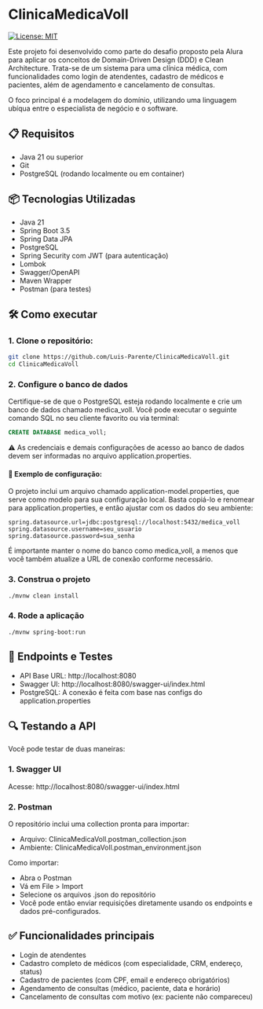 # ClinicaMedicaVoll
[![License: MIT](https://img.shields.io/badge/License-MIT-yellow.svg?style=for-the-badge)](https://github.com/Luis-Parente/ClinicaMedicaVoll/blob/main/LICENSE)

Este projeto foi desenvolvido como parte do desafio proposto pela Alura para aplicar os conceitos de Domain-Driven Design (DDD) e Clean Architecture. Trata-se de um sistema para uma clínica médica, com funcionalidades como login de atendentes, cadastro de médicos e pacientes, além de agendamento e cancelamento de consultas.

O foco principal é a modelagem do domínio, utilizando uma linguagem ubíqua entre o especialista de negócio e o software.

## 📋 Requisitos
- Java 21 ou superior
- Git
- PostgreSQL (rodando localmente ou em container)

## 📦 Tecnologias Utilizadas
- Java 21
- Spring Boot 3.5
- Spring Data JPA
- PostgreSQL
- Spring Security com JWT (para autenticação)
- Lombok
- Swagger/OpenAPI
- Maven Wrapper
- Postman (para testes)

## 🛠️ Como executar

### 1. Clone o repositório:
````bash
git clone https://github.com/Luis-Parente/ClinicaMedicaVoll.git
cd ClinicaMedicaVoll
````
### 2. Configure o banco de dados
Certifique-se de que o PostgreSQL esteja rodando localmente e crie um banco de dados chamado medica_voll.
Você pode executar o seguinte comando SQL no seu cliente favorito ou via terminal:
````sql
CREATE DATABASE medica_voll;
````
⚠️ As credenciais e demais configurações de acesso ao banco de dados devem ser informadas no arquivo application.properties.
#### 📄 Exemplo de configuração:
O projeto inclui um arquivo chamado application-model.properties, que serve como modelo para sua configuração local.
Basta copiá-lo e renomear para application.properties, e então ajustar com os dados do seu ambiente:
````properties
spring.datasource.url=jdbc:postgresql://localhost:5432/medica_voll
spring.datasource.username=seu_usuario
spring.datasource.password=sua_senha
````
É importante manter o nome do banco como medica_voll, a menos que você também atualize a URL de conexão conforme necessário.
### 3. Construa o projeto
````bash
./mvnw clean install
````
### 4. Rode a aplicação
````bash
./mvnw spring-boot:run
````

## 🔗 Endpoints e Testes
- API Base URL: http://localhost:8080
- Swagger UI: http://localhost:8080/swagger-ui/index.html
- PostgreSQL: A conexão é feita com base nas configs do application.properties

## 🔍 Testando a API
Você pode testar de duas maneiras:
### 1. Swagger UI
Acesse:
http://localhost:8080/swagger-ui/index.html

### 2. Postman
O repositório inclui uma collection pronta para importar:
- Arquivo: ClinicaMedicaVoll.postman_collection.json
- Ambiente: ClinicaMedicaVoll.postman_environment.json

Como importar:
- Abra o Postman
- Vá em File > Import
- Selecione os arquivos .json do repositório
- Você pode então enviar requisições diretamente usando os endpoints e dados pré-configurados.

## ✅ Funcionalidades principais
- Login de atendentes
- Cadastro completo de médicos (com especialidade, CRM, endereço, status)
- Cadastro de pacientes (com CPF, email e endereço obrigatórios)
- Agendamento de consultas (médico, paciente, data e horário)
- Cancelamento de consultas com motivo (ex: paciente não compareceu)
